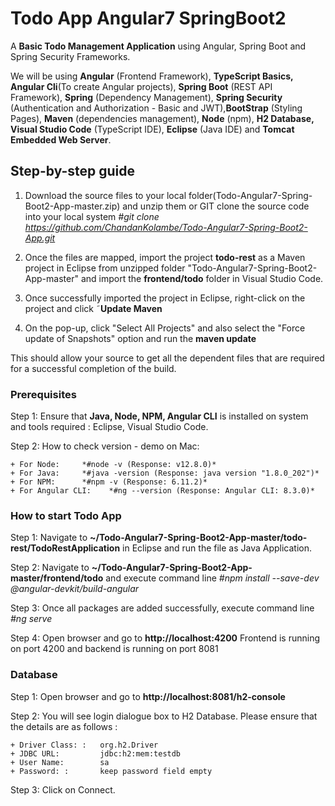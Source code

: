# Todo App Angular7 SpringBoot2

A **Basic Todo Management Application** using Angular, Spring Boot and Spring Security Frameworks.

We will be using **Angular** (Frontend Framework), **TypeScript Basics, Angular Cli**(To create Angular projects), **Spring Boot** (REST API Framework), **Spring** (Dependency Management),  **Spring Security** (Authentication and Authorization - Basic and JWT),**BootStrap** (Styling Pages), **Maven** (dependencies management), **Node** (npm), **H2 Database, Visual Studio Code** (TypeScript IDE), **Eclipse** (Java IDE) and **Tomcat Embedded Web Server**.

## Step-by-step guide

1. Download the source files to your local folder(Todo-Angular7-Spring-Boot2-App-master.zip) and unzip them or
GIT clone the source code into your local system
*#git clone https://github.com/ChandanKolambe/Todo-Angular7-Spring-Boot2-App.git*

2. Once the files are mapped, import the project **todo-rest** as a Maven project in Eclipse from unzipped folder "Todo-Angular7-Spring-Boot2-App-master" and import the **frontend/todo** folder in Visual Studio Code.

3. Once successfully imported the project in Eclipse, right-click on the project and click ˜**Update Maven**

4. On the pop-up, click "Select All Projects" and also select the "Force update of Snapshots" option and run the **maven update**

This should allow your source to get all the dependent files that are required for a successful completion of the build.

### Prerequisites

Step 1: Ensure that **Java, Node, NPM, Angular CLI** is installed on system and tools required : Eclipse, Visual Studio Code.

Step 2: How to check version - demo on Mac:

    + For Node:     *#node -v (Response: v12.8.0)*
    + For Java:     *#java -version (Response: java version "1.8.0_202")*
    + For NPM:      *#npm -v (Response: 6.11.2)*
    + For Angular CLI:    *#ng --version (Response: Angular CLI: 8.3.0)*

### How to start Todo App
  
Step 1: Navigate to **~/Todo-Angular7-Spring-Boot2-App-master/todo-rest/TodoRestApplication** in Eclipse and run the file as Java Application.
    
Step 2: Navigate to **~/Todo-Angular7-Spring-Boot2-App-master/frontend/todo** and execute command line
    *#npm install --save-dev @angular-devkit/build-angular*

Step 3: Once all packages are added successfully, execute command line
    *#ng serve*

Step 4: Open browser and go to **http://localhost:4200**
    Frontend is running on port 4200 and backend is running on port 8081

### Database

Step 1: Open browser and go to **http://localhost:8081/h2-console**
    
Step 2: You will see login dialogue box to H2 Database.
Please ensure that the details are as follows : 

    + Driver Class:	:	org.h2.Driver
    + JDBC URL:			jdbc:h2:mem:testdb
    + User Name:		sa
    + Password:	:		keep password field empty

Step 3: Click on Connect.